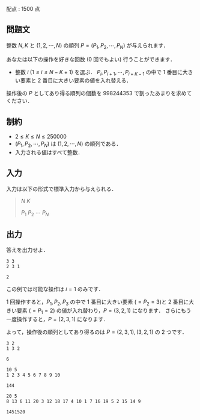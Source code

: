 配点 : $1500$ 点

## 問題文

整数 $N,K$ と $(1,2,\cdots,N)$ の順列 $P=(P_1,P_2,\cdots,P_N)$ が与えられます．

あなたは以下の操作を好きな回数 ($0$ 回でもよい) 行うことができます．

- 整数 $i$ ($1 \leq i \leq N-K+1$) を選ぶ．
$P_i,P_{i+1},\cdots,P_{i+K-1}$ の中で $1$ 番目に大きい要素と $2$ 番目に大きい要素の値を入れ替える．

操作後の $P$ としてあり得る順列の個数を $998244353$ で割ったあまりを求めてください．

## 制約

- $2 \leq K \leq N \leq 250000$
- $(P_1,P_2,\cdots,P_N)$ は $(1,2,\cdots,N)$ の順列である．
- 入力される値はすべて整数．

## 入力

入力は以下の形式で標準入力から与えられる．

> $N$ $K$
> 
> $P_1$ $P_2$ $\cdots$ $P_N$

## 出力

答えを出力せよ．

```input1
3 3
2 3 1
```

```output1
2
```

この例では可能な操作は $i=1$ のみです．

$1$ 回操作すると，$P_1,P_2,P_3$ の中で $1$ 番目に大きい要素 ($=P_2=3$)と $2$ 番目に大きい要素 ($=P_1=2$) の値が入れ替わり，$P=(3,2,1)$ になります．
さらにもう一度操作すると，$P=(2,3,1)$ になります．

よって，操作後の順列としてあり得るのは $P=(2,3,1),(3,2,1)$ の $2$ つです．

```input2
3 2
1 3 2
```

```output2
6
```

```input3
10 5
1 2 3 4 5 6 7 8 9 10
```

```output3
144
```

```input4
20 5
8 13 6 11 20 3 12 18 17 4 10 1 7 16 19 5 2 15 14 9
```

```output4
1451520
```